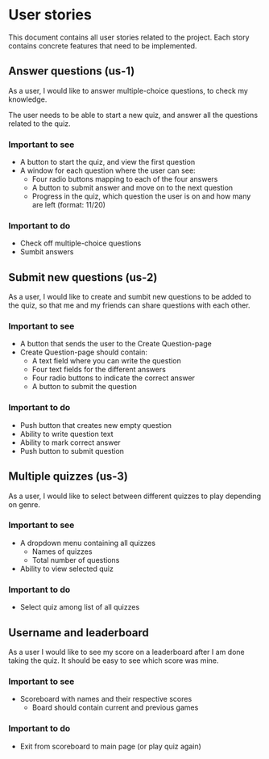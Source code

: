 # User stories

This document contains all user stories related to the project. Each story contains concrete features that need to be implemented.

## Answer questions (us-1)

As a user, I would like to answer multiple-choice questions, to check my knowledge.

The user needs to be able to start a new quiz, and answer all the questions related to the quiz.

### Important to see

- A button to start the quiz, and view the first question
- A window for each question where the user can see:
    - Four radio buttons mapping to each of the four answers
    - A button to submit answer and move on to the next question
    - Progress in the quiz, which question the user is on and how many are left (format: 11/20)

### Important to do

- Check off multiple-choice questions
- Sumbit answers

## Submit new questions (us-2)

As a user, I would like to create and sumbit new questions to be added to the quiz, so that me and my friends can share questions with each other.

### Important to see

- A button that sends the user to the Create Question-page
- Create Question-page should contain:
    - A text field where you can write the question
    - Four text fields for the different answers
    - Four radio buttons to indicate the correct answer
    - A button to submit the question

### Important to do

- Push button that creates new empty question
- Ability to write question text
- Ability to mark correct answer
- Push button to submit question

## Multiple quizzes (us-3)

As a user, I would like to select between different quizzes to play depending on genre.

### Important to see

- A dropdown menu containing all quizzes
    - Names of quizzes
    - Total number of questions
- Ability to view selected quiz

### Important to do

- Select quiz among list of all quizzes

## Username and leaderboard

As a user I would like to see my score on a leaderboard after I am done taking the quiz. It should be easy to see which score was mine.

### Important to see

- Scoreboard with names and their respective scores
    - Board should contain current and previous games

### Important to do

- Exit from scoreboard to main page (or play quiz again)

